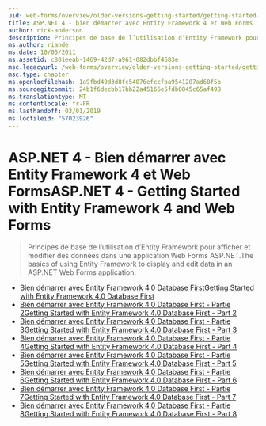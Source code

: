 ```yaml
---
uid: web-forms/overview/older-versions-getting-started/getting-started-with-ef/index
title: ASP.NET 4 - bien démarrer avec Entity Framework 4 et Web Forms | Microsoft Docs
author: rick-anderson
description: Principes de base de l’utilisation d’Entity Framework pour afficher et modifier des données dans une application Web Forms ASP.NET.
ms.author: riande
ms.date: 10/05/2011
ms.assetid: c801eeab-1469-42d7-a961-082dbbf4683e
msc.legacyurl: /web-forms/overview/older-versions-getting-started/getting-started-with-ef
msc.type: chapter
ms.openlocfilehash: 1a9fbd49d3d8fc54076efccfba9541287ad68f5b
ms.sourcegitcommit: 24b1f6decbb17bb22a45166e5fdb0845c65af498
ms.translationtype: MT
ms.contentlocale: fr-FR
ms.lasthandoff: 03/01/2019
ms.locfileid: "57023926"
---
```

<a name="aspnet-4---getting-started-with-entity-framework-4-and-web-forms"></a><span data-ttu-id="a1d67-103">ASP.NET 4 - Bien démarrer avec Entity Framework 4 et Web Forms</span><span class="sxs-lookup"><span data-stu-id="a1d67-103">ASP.NET 4 - Getting Started with Entity Framework 4 and Web Forms</span></span>
====================
> <span data-ttu-id="a1d67-104">Principes de base de l’utilisation d’Entity Framework pour afficher et modifier des données dans une application Web Forms ASP.NET.</span><span class="sxs-lookup"><span data-stu-id="a1d67-104">The basics of using Entity Framework to display and edit data in an ASP.NET Web Forms application.</span></span>


- [<span data-ttu-id="a1d67-105">Bien démarrer avec Entity Framework 4.0 Database First</span><span class="sxs-lookup"><span data-stu-id="a1d67-105">Getting Started with Entity Framework 4.0 Database First</span></span>](the-entity-framework-and-aspnet-getting-started-part-1.md)
- [<span data-ttu-id="a1d67-106">Bien démarrer avec Entity Framework 4.0 Database First - Partie 2</span><span class="sxs-lookup"><span data-stu-id="a1d67-106">Getting Started with Entity Framework 4.0 Database First - Part 2</span></span>](the-entity-framework-and-aspnet-getting-started-part-2.md)
- [<span data-ttu-id="a1d67-107">Bien démarrer avec Entity Framework 4.0 Database First - Partie 3</span><span class="sxs-lookup"><span data-stu-id="a1d67-107">Getting Started with Entity Framework 4.0 Database First - Part 3</span></span>](the-entity-framework-and-aspnet-getting-started-part-3.md)
- [<span data-ttu-id="a1d67-108">Bien démarrer avec Entity Framework 4.0 Database First - Partie 4</span><span class="sxs-lookup"><span data-stu-id="a1d67-108">Getting Started with Entity Framework 4.0 Database First - Part 4</span></span>](the-entity-framework-and-aspnet-getting-started-part-4.md)
- [<span data-ttu-id="a1d67-109">Bien démarrer avec Entity Framework 4.0 Database First - Partie 5</span><span class="sxs-lookup"><span data-stu-id="a1d67-109">Getting Started with Entity Framework 4.0 Database First - Part 5</span></span>](the-entity-framework-and-aspnet-getting-started-part-5.md)
- [<span data-ttu-id="a1d67-110">Bien démarrer avec Entity Framework 4.0 Database First - Partie 6</span><span class="sxs-lookup"><span data-stu-id="a1d67-110">Getting Started with Entity Framework 4.0 Database First - Part 6</span></span>](the-entity-framework-and-aspnet-getting-started-part-6.md)
- [<span data-ttu-id="a1d67-111">Bien démarrer avec Entity Framework 4.0 Database First - Partie 7</span><span class="sxs-lookup"><span data-stu-id="a1d67-111">Getting Started with Entity Framework 4.0 Database First - Part 7</span></span>](the-entity-framework-and-aspnet-getting-started-part-7.md)
- [<span data-ttu-id="a1d67-112">Bien démarrer avec Entity Framework 4.0 Database First - Partie 8</span><span class="sxs-lookup"><span data-stu-id="a1d67-112">Getting Started with Entity Framework 4.0 Database First - Part 8</span></span>](the-entity-framework-and-aspnet-getting-started-part-8.md)
